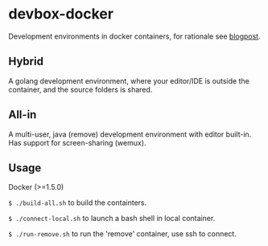 # devbox-docker

Development environments in docker containers, for rationale see [blogpost](http://martintrojer.github.io/software/2015/02/22/moving-my-devboxes-to-docker/).

## Hybrid

A golang development environment, where your editor/IDE is outside the container, and the source folders is shared.

## All-in

A multi-user, java (remove) development environment with editor built-in. Has support for screen-sharing (wemux).

## Usage

Docker (>=1.5.0)

`$ ./build-all.sh` to build the containters.

`$ ./connect-local.sh` to launch a bash shell in local container.

`$ ./run-remove.sh` to run the 'remove' container, use ssh to connect.
